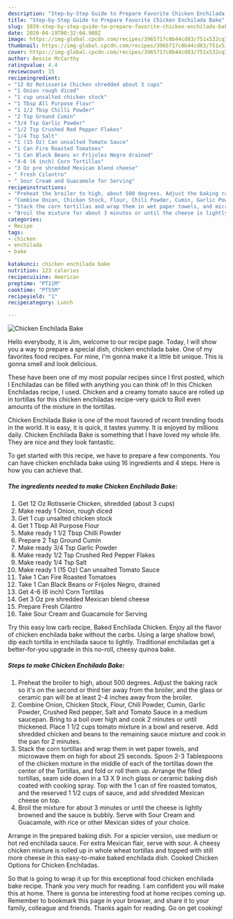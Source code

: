 ```yaml
---
description: "Step-by-Step Guide to Prepare Favorite Chicken Enchilada Bake"
title: "Step-by-Step Guide to Prepare Favorite Chicken Enchilada Bake"
slug: 1039-step-by-step-guide-to-prepare-favorite-chicken-enchilada-bake
date: 2020-04-19T00:32:04.908Z
image: https://img-global.cpcdn.com/recipes/3965717c0b44cd83/751x532cq70/chicken-enchilada-bake-recipe-main-photo.jpg
thumbnail: https://img-global.cpcdn.com/recipes/3965717c0b44cd83/751x532cq70/chicken-enchilada-bake-recipe-main-photo.jpg
cover: https://img-global.cpcdn.com/recipes/3965717c0b44cd83/751x532cq70/chicken-enchilada-bake-recipe-main-photo.jpg
author: Bessie McCarthy
ratingvalue: 4.4
reviewcount: 15
recipeingredient:
- "12 Oz Rotisserie Chicken shredded about 3 cups"
- "1 Onion rough diced"
- "1 cup unsalted chicken stock"
- "1 Tbsp All Purpose Flour"
- "1 1/2 Tbsp Chilli Powder"
- "2 Tsp Ground Cumin"
- "3/4 Tsp Garlic Powder"
- "1/2 Tsp Crushed Red Pepper Flakes"
- "1/4 Tsp Salt"
- "1 (15 Oz) Can unsalted Tomato Sauce"
- "1 Can Fire Roasted Tomatoes"
- "1 Can Black Beans or Frijoles Negro drained"
- "4-6 (6 inch) Corn Tortillas"
- "3 Oz pre shredded Mexican blend cheese"
- " Fresh Cilantro"
- " Sour Cream and Guacamole for Serving"
recipeinstructions:
- "Preheat the broiler to high, about 500 degrees. Adjust the baking rack so it&#39;s on the second or third tier away from the broiler, and the glass or ceramic pan will be at least 2-4 inches away from the broiler."
- "Combine Onion, Chicken Stock, Flour, Chili Powder, Cumin, Garlic Powder, Crushed Red pepper, Salt and Tomato Sauce in a medium saucepan. Bring to a boil over high and cook 2 minutes or until thickened. Place 1 1/2 cups tomato mixture in a bowl and reserve. Add shredded chicken and beans to the remaining sauce mixture and cook in the pan for 2 minutes."
- "Stack the corn tortillas and wrap them in wet paper towels, and microwave them on high for about 25 seconds. Spoon 2-3 Tablespoons of the chicken mixture in the middle of each of the tortillas down the center of the Tortillas, and fold or roll them up. Arrange the filled tortillas, seam side down in a 13 X 9 inch glass or ceramic baking dish coated with cooking spray. Top with the 1 can of fire roasted tomatos, and the reserved 1 1/2 cups of sauce, and add shredded Mexican cheese on top."
- "Broil the mixture for about 3 minutes or until the cheese is lightly browned and the sauce is bubbly. Serve with Sour Cream and Guacamole, with rice or other Mexican sides of your choice."
categories:
- Recipe
tags:
- chicken
- enchilada
- bake

katakunci: chicken enchilada bake 
nutrition: 123 calories
recipecuisine: American
preptime: "PT11M"
cooktime: "PT55M"
recipeyield: "1"
recipecategory: Lunch

---
```



![Chicken Enchilada Bake](https://img-global.cpcdn.com/recipes/3965717c0b44cd83/751x532cq70/chicken-enchilada-bake-recipe-main-photo.jpg)

Hello everybody, it is Jim, welcome to our recipe page. Today, I will show you a way to prepare a special dish, chicken enchilada bake. One of my favorites food recipes. For mine, I'm gonna make it a little bit unique. This is gonna smell and look delicious.

These have been one of my most popular recipes since I first posted, which I Enchiladas can be filled with anything you can think of! In this Chicken Enchiladas recipe, I used. Chicken and a creamy tomato sauce are rolled up in tortillas for this chicken enchiladas recipe-very quick to Roll even amounts of the mixture in the tortillas.

Chicken Enchilada Bake is one of the most favored of recent trending foods in the world. It is easy, it is quick, it tastes yummy. It is enjoyed by millions daily. Chicken Enchilada Bake is something that I have loved my whole life. They are nice and they look fantastic.


To get started with this recipe, we have to prepare a few components. You can have chicken enchilada bake using 16 ingredients and 4 steps. Here is how you can achieve that.

<!--inarticleads1-->

##### The ingredients needed to make Chicken Enchilada Bake:

1. Get 12 Oz Rotisserie Chicken, shredded (about 3 cups)
1. Make ready 1 Onion, rough diced
1. Get 1 cup unsalted chicken stock
1. Get 1 Tbsp All Purpose Flour
1. Make ready 1 1/2 Tbsp Chilli Powder
1. Prepare 2 Tsp Ground Cumin
1. Make ready 3/4 Tsp Garlic Powder
1. Make ready 1/2 Tsp Crushed Red Pepper Flakes
1. Make ready 1/4 Tsp Salt
1. Make ready 1 (15 Oz) Can unsalted Tomato Sauce
1. Take 1 Can Fire Roasted Tomatoes
1. Take 1 Can Black Beans or Frijoles Negro, drained
1. Get 4-6 (6 inch) Corn Tortillas
1. Get 3 Oz pre shredded Mexican blend cheese
1. Prepare  Fresh Cilantro
1. Take  Sour Cream and Guacamole for Serving


Try this easy low carb recipe, Baked Enchilada Chicken. Enjoy all the flavor of chicken enchilada bake without the carbs. Using a large shallow bowl, dip each tortilla in enchilada sauce to lightly. Traditional enchiladas get a better-for-you upgrade in this no-roll, cheesy quinoa bake. 

<!--inarticleads2-->

##### Steps to make Chicken Enchilada Bake:

1. Preheat the broiler to high, about 500 degrees. Adjust the baking rack so it&#39;s on the second or third tier away from the broiler, and the glass or ceramic pan will be at least 2-4 inches away from the broiler.
1. Combine Onion, Chicken Stock, Flour, Chili Powder, Cumin, Garlic Powder, Crushed Red pepper, Salt and Tomato Sauce in a medium saucepan. Bring to a boil over high and cook 2 minutes or until thickened. Place 1 1/2 cups tomato mixture in a bowl and reserve. Add shredded chicken and beans to the remaining sauce mixture and cook in the pan for 2 minutes.
1. Stack the corn tortillas and wrap them in wet paper towels, and microwave them on high for about 25 seconds. Spoon 2-3 Tablespoons of the chicken mixture in the middle of each of the tortillas down the center of the Tortillas, and fold or roll them up. Arrange the filled tortillas, seam side down in a 13 X 9 inch glass or ceramic baking dish coated with cooking spray. Top with the 1 can of fire roasted tomatos, and the reserved 1 1/2 cups of sauce, and add shredded Mexican cheese on top.
1. Broil the mixture for about 3 minutes or until the cheese is lightly browned and the sauce is bubbly. Serve with Sour Cream and Guacamole, with rice or other Mexican sides of your choice.


Arrange in the prepared baking dish. For a spicier version, use medium or hot red enchilada sauce. For extra Mexican flair, serve with sour. A cheesy chicken mixture is rolled up in whole wheat tortillas and topped with still more cheese in this easy-to-make baked enchilada dish. Cooked Chicken Options for Chicken Enchiladas. 

So that is going to wrap it up for this exceptional food chicken enchilada bake recipe. Thank you very much for reading. I am confident you will make this at home. There is gonna be interesting food at home recipes coming up. Remember to bookmark this page in your browser, and share it to your family, colleague and friends. Thanks again for reading. Go on get cooking!
